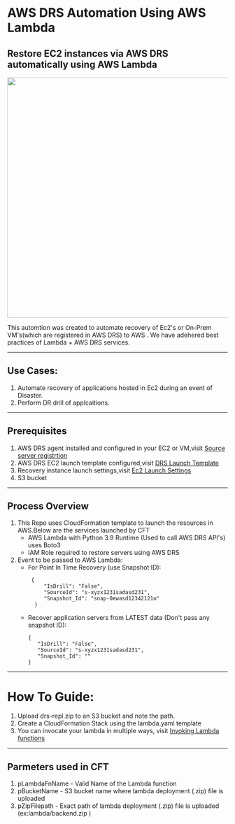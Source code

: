 # AWS DRS Automation Using AWS Lambda
##  Restore EC2 instances via AWS DRS automatically using AWS Lambda


  <img src = "https://github.com/vidyashankar13/aws-drs-automation/assets/50440333/11d069fa-1dcb-4dd6-904b-cea8824aeb53" width=750 height=550>

This automtion was created to automate recovery of Ec2's or On-Prem VM's(which are registered in AWS DRS) to AWS . We have adehered best practices of Lambda + AWS DRS services. 


---
## Use Cases:
1. Automate recovery of applications hosted in Ec2 during an event of Disaster.
2. Perform DR drill of applcaitions.
---
## Prerequisites
1. AWS DRS agent installed and configured in your EC2 or VM,visit [Source server registrtion](https://docs.aws.amazon.com/drs/latest/userguide/agent-installation.html)
2. AWS DRS EC2 launch template configured,visit [DRS Launch Template](https://docs.aws.amazon.com/drs/latest/userguide/ec2-launch.html)
3. Recovery instance launch settings,visit [Ec2 Launch Settings](https://docs.aws.amazon.com/drs/latest/userguide/launching-target-servers.html)
4. S3 bucket 
---

## Process Overview
1. This Repo uses CloudFormation template to launch the resources in AWS.Below are the services launched by CFT
      - AWS Lambda with Python 3.9 Runtime (Used to call AWS DRS API's) uses Boto3 
      - IAM Role required to restore servers using AWS DRS
2. Event to be passed to AWS Lambda:
      - For Point In Time Recovery (use Snapshot ID):
         ```
          {
              "IsDrill": "False",
              "SourceId": "s-xyzx1231sadasd231",
              "Snapshot_Id": "snap-0ewasd12342121o"
           }
           ```
      - Recover application servers from LATEST data (Don't pass any snapshot ID):
           ```
           {
              "IsDrill": "False",
              "SourceId": "s-xyzx1231sadasd231",
              "Snapshot_Id": ""
           }
           ``` 
---
 # How To Guide:
  1. Upload drs-repl.zip to an S3 bucket and note the path.
  2. Create a CloudFormation Stack using the lambda.yaml template
  3. You can invocate your lambda in multiple ways, visit [Invoking Lambda functions](https://docs.aws.amazon.com/lambda/latest/dg/lambda-invocation.html)
---
## Parmeters used in CFT
1. pLambdaFnName - Valid Name of the Lambda function
2. pBucketName - S3 bucket name where lambda deployment (.zip) file is uploaded
3. pZipFilepath - Exact path of lambda deployment (.zip) file is uploaded (ex:lambda/backend.zip )






